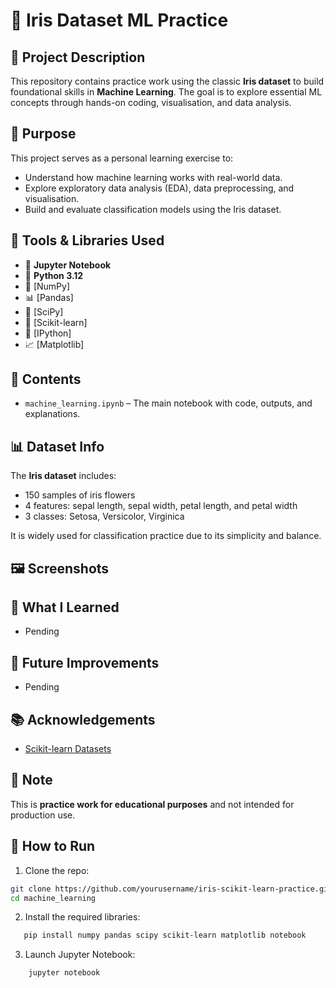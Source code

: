 # 🌸 Iris Dataset ML Practice

## 📝 Project Description

This repository contains practice work using the classic **Iris dataset** to build foundational skills in **Machine Learning**. The goal is to explore essential ML concepts through hands-on coding, visualisation, and data analysis.

## 🧠 Purpose

This project serves as a personal learning exercise to:

- Understand how machine learning works with real-world data.
- Explore exploratory data analysis (EDA), data preprocessing, and visualisation.
- Build and evaluate classification models using the Iris dataset.

## 🧰 Tools & Libraries Used

- 📓 **Jupyter Notebook**
- 🐍 **Python 3.12**
- 🔢 [NumPy]
- 📊 [Pandas]
- 🔬 [SciPy]
- 🎯 [Scikit-learn]
- 🧪 [IPython]
- 📈 [Matplotlib]

## 📁 Contents

- `machine_learning.ipynb` – The main notebook with code, outputs, and explanations.

## 📊 Dataset Info

The **Iris dataset** includes:

- 150 samples of iris flowers
- 4 features: sepal length, sepal width, petal length, and petal width
- 3 classes: Setosa, Versicolor, Virginica

It is widely used for classification practice due to its simplicity and balance.

## 🖼️ Screenshots

## 🚀 What I Learned

- Pending

## 📌 Future Improvements

- Pending

## 📚 Acknowledgements

- [Scikit-learn Datasets](https://scikit-learn.org/stable/auto_examples/datasets/plot_iris_dataset.html)

## 📝 Note

This is **practice work for educational purposes** and not intended for production use.

## 🚀 How to Run

1.  Clone the repo:

```bash
git clone https://github.com/yourusername/iris-scikit-learn-practice.git
cd machine_learning
```

2.  Install the required libraries:

```bash
   pip install numpy pandas scipy scikit-learn matplotlib notebook
```

3.  Launch Jupyter Notebook:

```bash
    jupyter notebook
```
